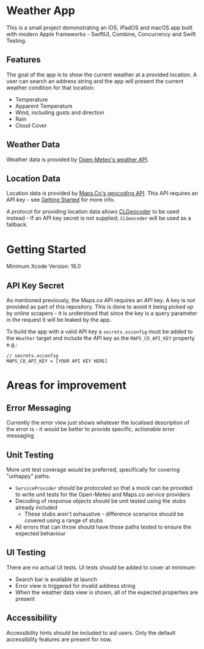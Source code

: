 #  Weather App

This is a small project demonstrating an iOS, iPadOS and macOS app built with modern Apple frameworks - SwiftUI, Combine, Concurrency and Swift Testing.

## Features

The goal of the app is to show the current weather at a provided location. A user can search an address string and the app will present the current weather condition for that location:
- Temperature
- Apparent Temperature
- Wind, including gusts and direction
- Rain
- Cloud Cover

## Weather Data

Weather data is provided by [Open-Meteo's weather API](https://open-meteo.com/en/docs).

## Location Data

Location data is provided by [Maps.Co's geocoding API](https://geocode.maps.co). This API requires an API key - see [Getting Started](#Getting-Started) for more info.

A protocol for providing location data allows [CLGeocoder](https://developer.apple.com/documentation/corelocation/clgeocoder) to be used instead - If an API key secret is not supplied, `CLGeocoder` will be used as a fallback.

# Getting Started

Minimum Xcode Version: 16.0

## API Key Secret

As mentioned previously, the Maps.co API requires an API key. A key is _not_ provided as part of this repository. This is done to avoid it being picked up by online scrapers - it is understood that since the key is a query parameter in the request it will be leaked by the app.

To build the app with a valid API key a `secrets.xcconfig` must be added to the `Weather` target and include the API key as the `MAPS_CO_API_KEY` property e.g.:

```
// secrets.xcconfig
MAPS_CO_API_KEY = [YOUR API KEY HERE]
```

# Areas for improvement

## Error Messaging

Currently the error view just shows whatever the localised description of the error is - it would be better to provide specific, actionable error messaging

## Unit Testing

More unit test coverage would be preferred, specifically for covering "unhappy" paths.
- `ServiceProvider` should be protocoled so that a mock can be provided to write unit tests for the Open-Meteo and Maps.co service providers
- Decoding of response objects should be unit tested using the stubs already included
    - These stubs aren't exhaustive - difference scenarios should be covered using a range of stubs
- All errors that can throw should have those paths tested to ensure the expected behaviour

## UI Testing

There are no actual UI tests. UI tests should be added to cover at minimum:
- Search bar is available at launch
- Error view is triggered for invalid address string
- When the weather data view is shown, all of the expected properties are present

## Accessibility

Accessibility hints should be included to aid users. Only the default accessibility features are present for now.
